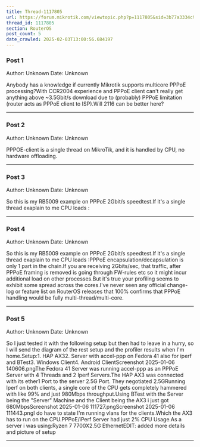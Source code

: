 ```yaml
---
title: Thread-1117805
url: https://forum.mikrotik.com/viewtopic.php?p=1117805&sid=3b77a3334c914448dbbc02bfdff4c3aa#p1117805
thread_id: 1117805
section: RouterOS
post_count: 5
date_crawled: 2025-02-03T13:00:56.684197
---
```


### Post 1
Author: Unknown
Date: Unknown

Anybody has a knowledge if currently Mikrotik supports multicore PPPoE processing?With CCR2004 experience and PPPoE client can't really get anything above ~3.5Gbit/s download due to (probably) PPPoE limitation (router acts as PPPoE client to ISP).Will 2116 can be better here?

---
### Post 2
Author: Unknown
Date: Unknown

PPPOE-client is a single thread on MikroTik, and it is handled by CPU, no hardware offloading.

---
### Post 3
Author: Unknown
Date: Unknown

So this is my RB5009 example on PPPoE 2Gbit/s speedtest.If it's a single thread exaplain to me CPU loads :

---
### Post 4
Author: Unknown
Date: Unknown

So this is my RB5009 example on PPPoE 2Gbit/s speedtest.If it's a single thread exaplain to me CPU loads :PPPoE encapsulation/decapsulation is only 1 part in the chain.If you are receiving 2Gbits/sec, that traffic, after PPPoE framing is removed is going through FW-rules etc so it might incur additional load on other processes.But it's true your profiling seems to exhibit some spread across the cores.I've never seen any official change-log or feature list on RouterOS releases that 100% confirms that PPPoE handling would be fully multi-thread/multi-core.

---
### Post 5
Author: Unknown
Date: Unknown

So I just tested it with the following setup but then had to leave in a hurry, so I will send the diagram of the rest setup and the profiler results when I'm home.Setup:1. HAP AX32. Server with accel-ppp on Fedora 41 also for iperf and BTest3. Windows Client4. Android ClientScreenshot 2025-01-06 140606.pngThe Fedora 41 Server was running accel-ppp as an PPPoE Server with 4 Threads and 2 Iperf Servers.The HAP AX3 was connected with its ether1 Port to the server 2.5G Port. They negotiated 2.5GRunning Iperf on both clients, a single core of the CPU gets completely hammered with like 99% and just 980Mbps throughput.Using BTest with the Server being the "Server" Machine and the Client being the AX3 i just got 680MbpsScreenshot 2025-01-06 111727.pngScreenshot 2025-01-06 111443.pngI do have to state I'm running vlans for the clients.Which the AX3 has to run on the CPU.PPPoE/iPerf Server had just 2% CPU Usage.As a server i was using:Ryzen 7 7700X2.5G EthernetEDIT: added more details and picture of setup

---

